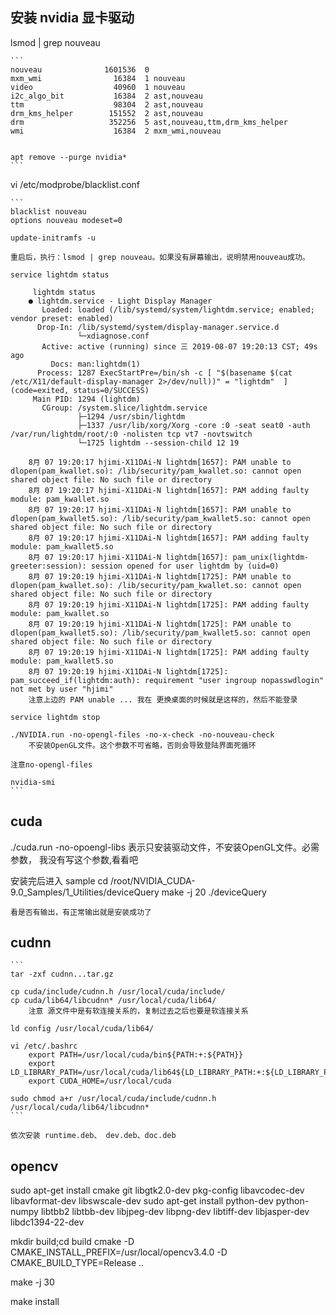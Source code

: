 ## 安装 nvidia 显卡驱动
lsmod | grep nouveau

    ```
    nouveau              1601536  0
    mxm_wmi                16384  1 nouveau
    video                  40960  1 nouveau
    i2c_algo_bit           16384  2 ast,nouveau
    ttm                    98304  2 ast,nouveau
    drm_kms_helper        151552  2 ast,nouveau
    drm                   352256  5 ast,nouveau,ttm,drm_kms_helper
    wmi                    16384  2 mxm_wmi,nouveau


    apt remove --purge nvidia*
    ```

vi /etc/modprobe/blacklist.conf
    
    ```
    blacklist nouveau
    options nouveau modeset=0

    update-initramfs -u

    重启后，执行：lsmod | grep nouveau。如果没有屏幕输出，说明禁用nouveau成功。

    service lightdm status

         lightdm status
        ● lightdm.service - Light Display Manager
           Loaded: loaded (/lib/systemd/system/lightdm.service; enabled; vendor preset: enabled)
          Drop-In: /lib/systemd/system/display-manager.service.d
                   └─xdiagnose.conf
           Active: active (running) since 三 2019-08-07 19:20:13 CST; 49s ago
             Docs: man:lightdm(1)
          Process: 1287 ExecStartPre=/bin/sh -c [ "$(basename $(cat /etc/X11/default-display-manager 2>/dev/null))" = "lightdm"  ] (code=exited, status=0/SUCCESS)
         Main PID: 1294 (lightdm)
           CGroup: /system.slice/lightdm.service
                   ├─1294 /usr/sbin/lightdm
                   ├─1337 /usr/lib/xorg/Xorg -core :0 -seat seat0 -auth /var/run/lightdm/root/:0 -nolisten tcp vt7 -novtswitch
                   └─1725 lightdm --session-child 12 19

        8月 07 19:20:17 hjimi-X11DAi-N lightdm[1657]: PAM unable to dlopen(pam_kwallet.so): /lib/security/pam_kwallet.so: cannot open shared object file: No such file or directory
        8月 07 19:20:17 hjimi-X11DAi-N lightdm[1657]: PAM adding faulty module: pam_kwallet.so
        8月 07 19:20:17 hjimi-X11DAi-N lightdm[1657]: PAM unable to dlopen(pam_kwallet5.so): /lib/security/pam_kwallet5.so: cannot open shared object file: No such file or directory
        8月 07 19:20:17 hjimi-X11DAi-N lightdm[1657]: PAM adding faulty module: pam_kwallet5.so
        8月 07 19:20:17 hjimi-X11DAi-N lightdm[1657]: pam_unix(lightdm-greeter:session): session opened for user lightdm by (uid=0)
        8月 07 19:20:19 hjimi-X11DAi-N lightdm[1725]: PAM unable to dlopen(pam_kwallet.so): /lib/security/pam_kwallet.so: cannot open shared object file: No such file or directory
        8月 07 19:20:19 hjimi-X11DAi-N lightdm[1725]: PAM adding faulty module: pam_kwallet.so
        8月 07 19:20:19 hjimi-X11DAi-N lightdm[1725]: PAM unable to dlopen(pam_kwallet5.so): /lib/security/pam_kwallet5.so: cannot open shared object file: No such file or directory
        8月 07 19:20:19 hjimi-X11DAi-N lightdm[1725]: PAM adding faulty module: pam_kwallet5.so
        8月 07 19:20:19 hjimi-X11DAi-N lightdm[1725]: pam_succeed_if(lightdm:auth): requirement "user ingroup nopasswdlogin" not met by user "hjimi"
        注意上边的 PAM unable ... 我在 更换桌面的时候就是这样的，然后不能登录

    service lightdm stop

    ./NVIDIA.run -no-opengl-files -no-x-check -no-nouveau-check
        不安装OpenGL文件。这个参数不可省略，否则会导致登陆界面死循环

    注意no-opengl-files
    
    nvidia-smi
    ```

## cuda

./cuda.run -no-opoengl-libs 表示只安装驱动文件，不安装OpenGL文件。必需参数，
    我没有写这个参数,看看吧

安装完后进入 sample
    cd /root/NVIDIA_CUDA-9.0_Samples/1_Utilities/deviceQuery
    make -j 20
    ./deviceQuery
    
    看是否有输出，有正常输出就是安装成功了



## cudnn

    ```
    tar -zxf cudnn...tar.gz

    cp cuda/include/cudnn.h /usr/local/cuda/include/
    cp cuda/lib64/libcudnn* /usr/local/cuda/lib64/
        注意 源文件中是有软连接关系的，复制过去之后也要是软连接关系

    ld config /usr/local/cuda/lib64/
    
    vi /etc/.bashrc
        export PATH=/usr/local/cuda/bin${PATH:+:${PATH}}
        export LD_LIBRARY_PATH=/usr/local/cuda/lib64${LD_LIBRARY_PATH:+:${LD_LIBRARY_PATH}}
        export CUDA_HOME=/usr/local/cuda

    sudo chmod a+r /usr/local/cuda/include/cudnn.h /usr/local/cuda/lib64/libcudnn*
    ```

    依次安装 runtime.deb、 dev.deb、doc.deb

    

## opencv
sudo apt-get install cmake git libgtk2.0-dev pkg-config libavcodec-dev libavformat-dev libswscale-dev
sudo apt-get install python-dev python-numpy libtbb2 libtbb-dev libjpeg-dev libpng-dev libtiff-dev libjasper-dev libdc1394-22-dev

mkdir build;cd build
cmake -D CMAKE_INSTALL_PREFIX=/usr/local/opencv3.4.0 -D CMAKE_BUILD_TYPE=Release ..

make -j 30

make install
